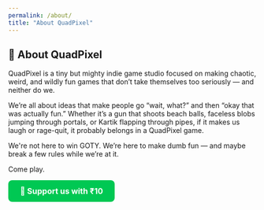 ```yaml
---
permalink: /about/
title: "About QuadPixel"
---
```


## 🧠 About QuadPixel

QuadPixel is a tiny but mighty indie game studio focused on making chaotic, weird, and wildly fun games that don’t take themselves too seriously — and neither do we.

We’re all about ideas that make people go “wait, what?” and then “okay that was actually fun.” Whether it’s a gun that shoots beach balls, faceless blobs jumping through portals, or Kartik flapping through pipes, if it makes us laugh or rage-quit, it probably belongs in a QuadPixel game.

We're not here to win GOTY. We’re here to make dumb fun — and maybe break a few rules while we’re at it.

Come play.

<p>
    <a href="upi://pay?pa=aatikshnew@okicici&pn=AATIKSH%20SINHA%20MINOR&cu=INR&am=10&tn=Support%20QuadPixel" 
        style="display:inline-block;padding:12px 24px;background:#00c853;color:white;font-weight:bold;
          border-radius:8px;text-decoration:none;font-size:16px;">
            💸 Support us with ₹10
    </a>
</p>
